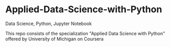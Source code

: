 # Applied-Data-Science-with-Python
Data Science, Python, Jupyter Notebook

This repo consists of the specialization "Applied Data Science with Python" offered by University of Michigan on Coursera
